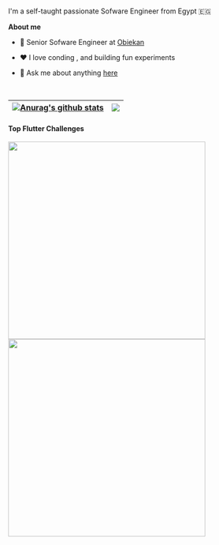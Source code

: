 
<br />

I'm a self-taught passionate Sofware Engineer from Egypt 🇪🇬

**About me**

- 💼 Senior Sofware Engineer at [Obiekan](https://www.obeikan.com.sa/ods/)

- ❤️ I love conding , and building fun experiments

- 💬 Ask me about anything [here](https://github.com/ahmedelsayed96/ahmedelsayed96/issues)

<br />


| <a href="https://github.com/ahmedelsayed96/github-readme-stats"><img align="center" src="https://github-readme-stats.vercel.app/api?username=ahmedelsayed96&show_icons=true&include_all_commits=true&theme=buefy&hide_border=true" alt="Anurag's github stats" /></a> | <a href="https://github.com/ahmedelsayed96/github-readme-stats"><img align="center" src="https://github-readme-stats.vercel.app/api/top-langs/?username=ahmedelsayed96&layout=compact&theme=buefy&hide_border=true" /></a> |
| ------------- | ------------- |

#### Top Flutter Challenges 

<div>
<img src="https://github.com/ahmedelsayed96/Starbuckes-Card-Animation/raw/master/video/demo.gif" height="400" />
<img src="https://github.com/ahmedelsayed96/Flutter-Fruits-Cart/raw/master/videos/demo.gif" height="400" />
</div>
